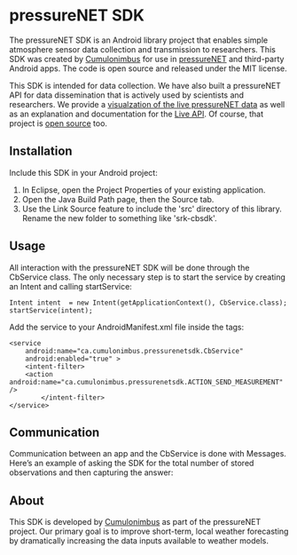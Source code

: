 pressureNET SDK
==============

The pressureNET SDK is an Android library project that enables simple atmosphere sensor data collection and transmission to researchers. This SDK was created by [Cumulonimbus](http://cumulonimbus.ca) for use in [pressureNET](https://play.google.com/store/apps/details?id=ca.cumulonimbus.barometernetwork) and third-party Android apps. The code is open source and released under the MIT license. 

This SDK is intended for data collection. We have also built a pressureNET API for data dissemination that is actively used by scientists and researchers. We provide a [visualzation of the live pressureNET data](http://pressurenet.cumulonimbus.ca/) as well as an explanation and documentation for the [Live API](http://pressurenet.cumulonimbus.ca/livestream/). Of course, that project is [open source](https://github.com/JacobSheehy/pressureNETAnalysis) too.

Installation
--------------

Include this SDK in your Android project:

1. In Eclipse, open the Project Properties of your existing application. 
2. Open the Java Build Path page, then the Source tab. 
3. Use the Link Source feature to include the 'src' directory of this library. Rename the new folder to something like 'srk-cbsdk'.

Usage
--------
All interaction with the pressureNET SDK will be done through the CbService class. The only necessary step is to start the service by creating an Intent and calling startService:

    Intent intent  = new Intent(getApplicationContext(), CbService.class);
    startService(intent);

Add the service to your AndroidManifest.xml file inside the <application> tags:

    <service
        android:name="ca.cumulonimbus.pressurenetsdk.CbService"
        android:enabled="true" >
        <intent-filter>
        <action android:name="ca.cumulonimbus.pressurenetsdk.ACTION_SEND_MEASUREMENT" />
            </intent-filter>
    </service>


Communication
--------------------

Communication between an app and the CbService is done with Messages. Here’s an example of asking the SDK for the total number of stored observations and then capturing the answer:


About
--------

This SDK is developed by [Cumulonimbus](http://cumulonimbus.ca) as part of the pressureNET project. Our primary goal is to improve short-term, local weather forecasting by dramatically increasing the data inputs available to weather models.
